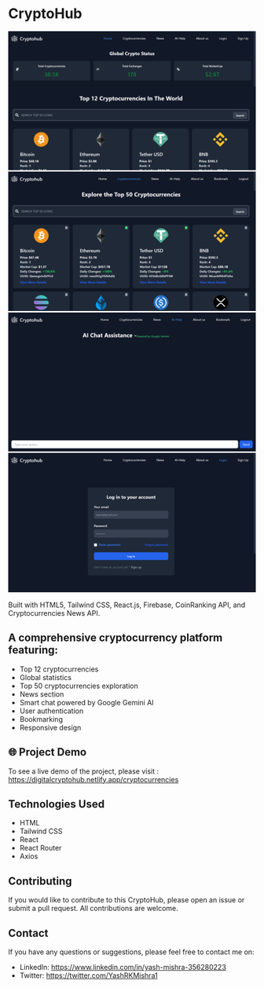 # CryptoHub

<img src="src/assets/Screenshot (398).png">

<img src="src/assets/Screenshot (401).png">

<img src="src/assets/Screenshot (400).png">

<img src="src/assets/Screenshot (399).png">


Built with HTML5, Tailwind CSS, React.js, Firebase, CoinRanking API, and Cryptocurrencies News API.


## A comprehensive cryptocurrency platform featuring:
- Top 12 cryptocurrencies
- Global statistics
- Top 50 cryptocurrencies exploration
- News section
- Smart chat powered by Google Gemini AI
- User authentication
- Bookmarking
- Responsive design


## 🌐 Project Demo 

To see a live demo of the project, please visit : https://digitalcryptohub.netlify.app/cryptocurrencies

## Technologies Used

- HTML
- Tailwind CSS
- React
- React Router
- Axios


## Contributing

If you would like to contribute to this CryptoHub, please open an issue or submit a pull request. All contributions are welcome.


## Contact 

If you have any questions or suggestions, please feel free to contact me on:

- LinkedIn: https://www.linkedin.com/in/yash-mishra-356280223
- Twitter: https://twitter.com/YashRKMishra1